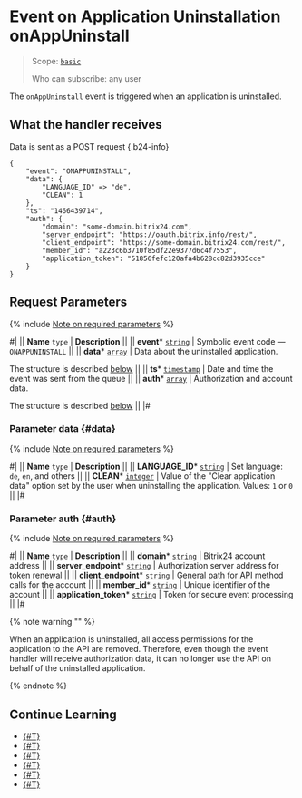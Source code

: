 # Event on Application Uninstallation onAppUninstall

> Scope: [`basic`](../../scopes/permissions.md)
>
> Who can subscribe: any user

The `onAppUninstall` event is triggered when an application is uninstalled.

## What the handler receives

Data is sent as a POST request {.b24-info}

```
{
    "event": "ONAPPUNINSTALL",
    "data": {
        "LANGUAGE_ID" => "de",
        "CLEAN": 1
    },
    "ts": "1466439714",
    "auth": {
        "domain": "some-domain.bitrix24.com",
        "server_endpoint": "https://oauth.bitrix.info/rest/", 
        "client_endpoint": "https://some-domain.bitrix24.com/rest/", 
        "member_id": "a223c6b3710f85df22e9377d6c4f7553",
        "application_token": "51856fefc120afa4b628cc82d3935cce"
    }
}
```

## Request Parameters

{% include [Note on required parameters](../../../_includes/required.md) %}

#|
|| **Name**
`type` | **Description** ||
|| **event***
[`string`](../../data-types.md) | Symbolic event code — `ONAPPUNINSTALL` ||
|| **data***
[`array`](../../data-types.md) | Data about the uninstalled application.

The structure is described [below](#data) ||
|| **ts***
[`timestamp`](../../data-types.md) | Date and time the event was sent from the queue ||
|| **auth***
[`array`](../../data-types.md) | Authorization and account data.

The structure is described [below](#auth) ||
|#

### Parameter data {#data}

{% include [Note on required parameters](../../../_includes/required.md) %}

#|
|| **Name**
`type` | **Description** ||
|| **LANGUAGE_ID***
[`string`](../../data-types.md) | Set language: `de`, `en`, and others ||
|| **CLEAN***
[`integer`](../../data-types.md) | Value of the "Clear application data" option set by the user when uninstalling the application. Values: `1` or `0` ||
|#

### Parameter auth {#auth}

{% include [Note on required parameters](../../../_includes/required.md) %}

#|
|| **Name**
`type` | **Description** ||
|| **domain***
[`string`](../../data-types.md) | Bitrix24 account address ||
|| **server_endpoint***
[`string`](../../data-types.md) | Authorization server address for token renewal ||
|| **client_endpoint***
[`string`](../../data-types.md) | General path for API method calls for the account ||
|| **member_id***
[`string`](../../data-types.md) | Unique identifier of the account ||
|| **application_token***
[`string`](../../data-types.md) | Token for secure event processing ||
|#

{% note warning "" %}

When an application is uninstalled, all access permissions for the application to the API are removed. Therefore, even though the event handler will receive authorization data, it can no longer use the API on behalf of the uninstalled application.

{% endnote %}

## Continue Learning

- [{#T}](../../events/index.md)
- [{#T}](../../events/event-bind.md)
- [{#T}](./on-app-install.md)
- [{#T}](./on-app-payment.md)
- [{#T}](./on-app-method-confirm.md)
- [{#T}](./on-user-add.md)